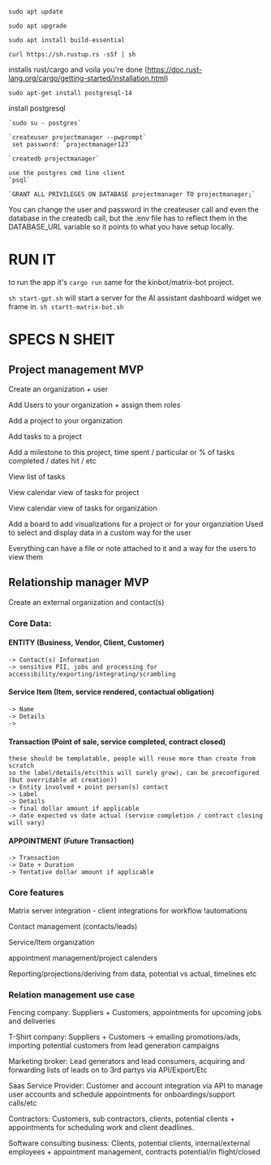 `sudo apt update`

`sudo apt upgrade`

`sudo apt install build-essential`

`curl https://sh.rustup.rs -sSf | sh`

installs rust/cargo and voila you're done (https://doc.rust-lang.org/cargo/getting-started/installation.html)

`sudo apt-get install postgresql-14`

install postgresql

    `sudo su - postgres`

    `createuser projectmanager --pwprompt`
     set password: `projectmanager123`

    `createdb projectmanager`
	
	use the postgres cmd line client
	`psql`
	
	`GRANT ALL PRIVILEGES ON DATABASE projectmanager TO projectmanager;`
You can change the user and password in the createuser call and even the database in the createdb call, but the .env file has to reflect them in the DATABASE_URL variable so it points to what you have setup locally.


# RUN IT

to run the app it's `cargo run` same for the kinbot/matrix-bot project.

`sh start-gpt.sh` will start a server for the AI assistant dashboard widget we frame in.
`sh startt-matrix-bot.sh` 
# SPECS N SHEIT

## Project management MVP
Create an organization + user

Add Users to your organization + assign them roles

Add a project to your organization 

Add tasks to a project

Add a milestone to this project, time spent / particular or % of tasks completed / dates hit / etc 

View list of tasks

View calendar view of tasks for project

View calendar view of tasks for organization

Add a board to add visualizations for a project or for your organziation 
    Used to select and display data in a custom way for the user 

Everything can have a file or note attached to it and a way for the users to view them

## Relationship manager MVP

Create an external organization and contact(s)

### Core Data:

#### ENTITY (Business, Vendor, Client, Customer) 
	-> Contact(s) Information
	-> sensitive PII, jobs and processing for accessibility/exporting/integrating/scrambling

#### Service Item (Item, service rendered, contactual obligation)
	-> Name
	-> Details
	-> 

#### Transaction (Point of sale, service completed, contract closed) 
    these should be templatable, people will reuse more than create from scratch 
    so the label/details/etc(this will surely grow), can be preconfigured 
    (but overridable at creation))
	-> Entity involved + point person(s) contact
	-> Label
	-> Details
	-> final dollar amount if applicable
	-> date expected vs date actual (service completion / contract closing will vary)
	
#### APPOINTMENT (Future Transaction)
	-> Transaction
	-> Date + Duration
	-> Tentative dollar amount if applicable

### Core features

Matrix server integration - client integrations for workflow !automations

Contact management (contacts/leads)

Service/Item organization

appointment management/project calenders

Reporting/projections/deriving from data, potential vs actual, timelines etc

### Relation management use case 
Fencing company: Suppliers + Customers, appointments for upcoming jobs and deliveries

T-Shirt company: Suppliers + Customers -> emailing promotions/ads, importing potential customers from lead generation campaigns

Marketing broker: Lead generators and lead consumers, acquiring and forwarding lists of leads on to 3rd partys via API/Export/Etc

Saas Service Provider: Customer and account integration via API to manage user accounts and schedule appointments for onboardings/support calls/etc

Contractors: Customers, sub contractors, clients, potential clients + appointments for scheduling work and client deadlines.

Software consulting business: Clients, potential clients, internal/external employees + appointment management, contracts potential/in flight/closed  